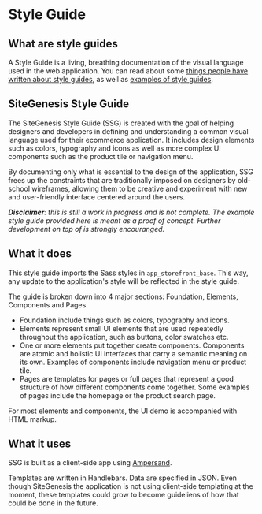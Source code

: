 # Style Guide
## What are style guides
A Style Guide is a living, breathing documentation of the visual language used in the web application. You can read about some [things people have written about style guides](http://styleguides.io/), as well as [examples of style guides](http://styleguides.io/examples.html).

## SiteGenesis Style Guide
The SiteGenesis Style Guide (SSG) is created with the goal of helping designers and developers in defining and understanding a common visual language used for their ecommerce application. It includes design elements such as colors, typography and icons as well as more complex UI components such as the product tile or navigation menu.

By documenting only what is essential to the design of the application, SSG frees up the constraints that are traditionally imposed on designers by old-school wireframes, allowing them to be creative and experiment with new and user-friendly interface centered around the users.

_**Disclaimer**: this is still a work in progress and is not complete. The example style guide provided here is meant as a proof of concept. Further development on top of is strongly encouranged._

## What it does
This style guide imports the Sass styles in `app_storefront_base`. This way, any update to the application's style will be reflected in the style guide.

The guide is broken down into 4 major sections: Foundation, Elements, Components and Pages.

- Foundation include things such as colors, typography and icons.
- Elements represent small UI elements that are used repeatedly throughout the application, such as buttons, color swatches etc.
- One or more elements put together create components. Components are atomic and holistic UI interfaces that carry a semantic meaning on its own. Examples of components include navigation menu or product tile.
- Pages are templates for pages or full pages that represent a good structure of how different components come together. Some examples of pages include the homepage or the product search page.

For most elements and components, the UI demo is accompanied with HTML markup.

## What it uses
SSG is built as a client-side app using [Ampersand](http://ampersandjs.com/).

Templates are written in Handlebars. Data are specified in JSON. Even though SiteGenesis the application is not using client-side templating at the moment, these templates could grow to become guideliens of how that could be done in the future.
